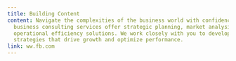 ```yaml
---
title: Building Content
content: Navigate the complexities of the business world with confidence. Our
  business consulting services offer strategic planning, market analysis, and
  operational efficiency solutions. We work closely with you to develop
  strategies that drive growth and optimize performance.
link: ww.fb.com
---
```

